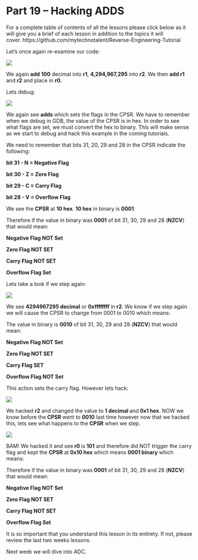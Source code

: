 <h1>Part 19 – Hacking ADDS</h1><p>For a complete table of contents of all the lessons please click below as it will give you a brief of each lesson in addition to the topics it will cover. https://github.com/mytechnotalent/Reverse-Engineering-Tutorial</p><p>Let’s once again re-examine our code:</p><div class="slate-resizable-image-embed slate-image-embed__resize-full-width"><img src="https://media-exp1.licdn.com/dms/image/C4E12AQH7FHMg_SnYPQ/article-inline_image-shrink_1000_1488/0/1520215587042?e=1614211200&amp;v=beta&amp;t=v0X2IQbwG2X-wO-7_kePgRwn1PX0DeocwPk7mzNZlgk"/></div><p>We again <strong>add</strong> <strong>100</strong> decimal into <strong>r1</strong>, <strong>4,294,967,295</strong> into <strong>r2</strong>. We then <strong>add r1</strong> and <strong>r2</strong> and place in <strong>r0.</strong></p><p>Lets debug:</p><div class="slate-resizable-image-embed slate-image-embed__resize-full-width"><img src="https://media-exp1.licdn.com/dms/image/C4E12AQHGLXJvyy9xww/article-inline_image-shrink_1000_1488/0/1520594576879?e=1614211200&amp;v=beta&amp;t=vbj9DCK4M2W14M8m6MbEE8h2OyKVcilAoGvncNIEQYA"/></div><p>We again see <strong>adds </strong>which sets the flags in the CPSR. We have to remember when we debug in GDB, the value of the CPSR is in hex. In order to see what flags are set, we must convert the hex to binary. This will make sense as we start to debug and hack this example in the coming tutorials.</p><p>We need to remember that bits 31, 20, 29 and 28 in the CPSR indicate the following:</p><p><strong>bit 31 - N = Negative Flag</strong></p><p><strong>bit 30 - Z = Zero Flag</strong></p><p><strong>bit 29 - C = Carry Flag</strong></p><p><strong>bit 28 - V = Overflow Flag</strong></p><p>We see the <strong>CPSR</strong> at <strong>10 hex</strong>. <strong>10 hex</strong> in binary is <strong>0001</strong>.</p><p>Therefore if the value in binary was <strong>0001</strong> of bit 31, 30, 29 and 28 (<strong>NZCV</strong>) that would mean:</p><p><strong>Negative Flag NOT Set</strong></p><p><strong>Zero Flag NOT SET</strong></p><p><strong>Carry Flag NOT SET</strong></p><p><strong>Overflow Flag Set </strong></p><p>Lets take a look if we step again:</p><div class="slate-resizable-image-embed slate-image-embed__resize-full-width"><img src="https://media-exp1.licdn.com/dms/image/C4E12AQFVriYdIiJwxg/article-inline_image-shrink_1000_1488/0/1520149286284?e=1614211200&amp;v=beta&amp;t=MN5nZYgUbpPpc_eOiSLHirlRPl3g-2g77Cv3yUqlDOg"/></div><p>We see <strong>4294967295 decimal</strong> or <strong>0xffffffff </strong>in <strong>r2</strong>. We know if we step again we will cause the CPSR to change from 0001 to 0010 which means:</p><p>The value in binary is <strong>0010</strong> of bit 31, 30, 29 and 28 (<strong>NZCV</strong>) that would mean:</p><p><strong>Negative Flag NOT Set</strong></p><p><strong>Zero Flag NOT SET</strong></p><p><strong>Carry Flag SET</strong></p><p><strong>Overflow Flag NOT Set</strong></p><p>This action sets the carry flag. However lets hack:</p><div class="slate-resizable-image-embed slate-image-embed__resize-middle"><img src="https://media-exp1.licdn.com/dms/image/C4E12AQE3luUGwcgEbw/article-inline_image-shrink_1000_1488/0/1520147275008?e=1614211200&amp;v=beta&amp;t=4aI4HJ-k25hpkDTyO4_3fXvcY5RUbazE3bj-KllyF8k"/></div><p>We hacked <strong>r2</strong> and changed the value to <strong>1 decimal </strong>and<strong> 0x1 hex</strong>. NOW we know before the<strong> CPSR </strong>went to <strong>0010</strong> last time however now that we hacked this, lets see what happens to the <strong>CPSR</strong> when we step.</p><div class="slate-resizable-image-embed slate-image-embed__resize-middle"><img src="https://media-exp1.licdn.com/dms/image/C4E12AQFXZWdPV19yMA/article-inline_image-shrink_1000_1488/0/1520211562604?e=1614211200&amp;v=beta&amp;t=EAxw6SGUC-b_7_IkDCoL4i3rRmRM_X2cjnOyFaWpP9E"/></div><p>BAM! We hacked it and see<strong> r0 </strong>is <strong>101</strong> and therefore did NOT trigger the carry flag and kept the <strong>CPSR</strong> at<strong> 0x10 hex </strong>which means <strong>0001 binary </strong>which means:</p><p>Therefore if the value in binary was <strong>0001</strong> of bit 31, 30, 29 and 28 (<strong>NZCV</strong>) that would mean:</p><p><strong>Negative Flag NOT Set</strong></p><p><strong>Zero Flag NOT SET</strong></p><p><strong>Carry Flag NOT SET</strong></p><p><strong>Overflow Flag Set </strong></p><p>It is so important that you understand this lesson in its entirety. If not, please review the last two weeks lessons.</p><p>Next week we will dive into ADC.</p><p><br/></p>
